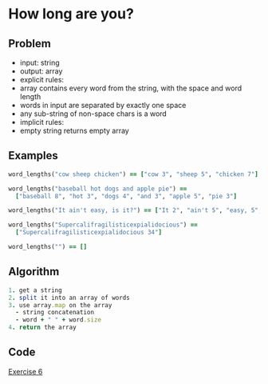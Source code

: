 # How long are you?

## Problem

- input: string
- output: array
- explicit rules:
-   array contains every word from the string, with the space and word length
-   words in input are separated by exactly one space
-   any sub-string of non-space chars is a word
- implicit rules:
-   empty string returns empty array

## Examples

```ruby
word_lengths("cow sheep chicken") == ["cow 3", "sheep 5", "chicken 7"]

word_lengths("baseball hot dogs and apple pie") ==
  ["baseball 8", "hot 3", "dogs 4", "and 3", "apple 5", "pie 3"]

word_lengths("It ain't easy, is it?") == ["It 2", "ain't 5", "easy, 5", "is 2", "it? 3"]

word_lengths("Supercalifragilisticexpialidocious") ==
  ["Supercalifragilisticexpialidocious 34"]

word_lengths("") == []
```

## Algorithm

```ruby
1. get a string
2. split it into an array of words
3. use array.map on the array
  - string concatenation
  - word + " " + word.size
4. return the array
```

## Code

[Exercise 6](/exercise_6)